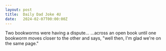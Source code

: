 ```yaml
---
layout: post
title:  Daily Dad Joke 4U
date:   2024-02-07T00:00:00Z
---
```

Two bookworms were having a dispute... ...across an open book until one bookworm moves closer to the other and says, "well then, I'm glad we're on the same page."
